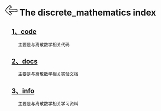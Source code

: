 # [<img style="width:40px;transform:rotate(180deg);" src="../assets/image/back.jpg"/>](../index.md) The discrete_mathematics index

## &emsp;[1、code](code/index.md)

&emsp;&emsp;&emsp;主要是与离散数学相关代码

## &emsp;[2、docs](docs/index.md)

&emsp;&emsp;&emsp;主要是与离散数学相关实验文档

## &emsp;[3、info](info/index.md)

&emsp;&emsp;&emsp;主要是与离散数学相关学习资料
